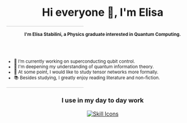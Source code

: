 <h1 align="center">Hi everyone 👋, I'm Elisa</h1>

<hr style="border: none; height: 1px; background-color: #ccc; width: 40%;">

<div align="center" style="font-size: smaller">
  <p><strong>I'm Elisa Stabilini, a Physics graduate interested in Quantum Computing.</strong></p>
</div>

<br>
<br>
<!-- List remains outside the centered div -->
<ul style="font-size: smaller">
  <li>🔬 I’m currently working on superconducting qubit control.</li>
  <li>🌱 I'm deepening my understanding of quantum information theory.</li>
  <li>🔭 At some point, I would like to study tensor networks more formally.</li>
  <li>📚 Besides studying, I greatly enjoy reading literature and non-fiction.</li>
</ul>

<hr style="border: none; height: 1px; background-color: #ccc; width: 40%;">


<h3 align="center">I use in my day to day work</h3>
<p align="center">
  <a href="https://skillicons.dev">
    <img src="https://skillicons.dev/icons?i=js,html,css,wasm" alt="Skill Icons"/>
  </a>
</p>

